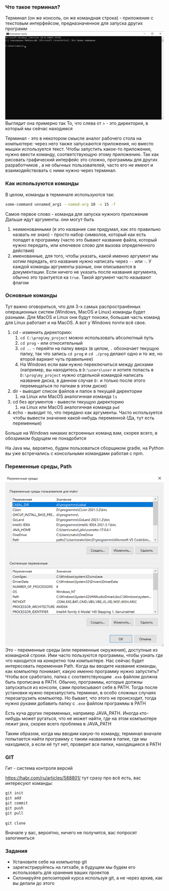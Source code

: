 ### Что такое терминал?
Терминал (он же консоль, он же командная строка) - приложение с текстовым  интерфейсом, предназначенное для запуска других программ
![](attachments/Pasted%20image%2020231102180059.png)
Выглядит она примерно так
То, что слева от `>` - это директория, в который мы сейчас находимся

Терминал - это в некотором смысле аналог рабочего стола на компьютере: через него также запускаются приложения, но вместо мышки используется текст. Чтобы запустить какое-то приложение, нужно ввести команду, соответствующую этому приложению.
Так как рисовать графический интерфейс это сложно, программы для других разработчиков , а не обычных пользователей, часто его не имеют и взаимодействовать с ними нужно через терминал.

### Как используются команды
В целом, команды в терминале используются так:
```bash
some-command unnamed_arg1 --named-arg 10 -v 15 -f
```
Самое первое слово - команда для запуска нужного приложения
Дальше идут аргументы. они могут быть
1) неименованными (я это название сам придумал, как это правильно назвать не знаю) - просто набор символов, который как есть попадет в программу (часто это бывают название файла, который нужно передать, или ключевое слово для вызова определенного действия)
2) именованные, для того, чтобы указать, какой именно аргумент мы хотим передать, его название нужно написать через `--` или `-`. У каждой команды аргументы разные, они описываются в документации. Если ничего не указать после названия аргумента, обычно это трактуется ка `true`. Такой аргумент часто называют флагом

### Основные команды
Тут важно оговориться, что для 3-х самых распространённых операционных систем (Windows, MacOS и Linux) команды будет разными. Для MacOS и Linux они будут похожи, большая часть команд для Linux работает и на MacOS. А вот у Windows почти всё свое.

1) cd - изменить директорию:
	1) `cd C:\prog\my_project` можно использовать абсолютный путь
	2) `cd prog` - или относительный
	3) `cd ..` - перейти на папку вверх (в целом, `.` обозначает текущую папку, так что запись `cd prog` и `cd ./prog` делают одно и то же, но второй вариант чуть правильнее)
	4) На Windows если вам нужно переключиться между дисками (например, вы находитесь в `D:\users\user` и хотите попасть в `D:\prog\my_project` нужно отдельной командой написать название диска, в данном случае `D:` и только после этого перемещаться по папкам в этом диске)
2) dir - выводит список файлов и папок в текущей директории
	1) на Linux или MacOS аналогичная команда `ls`
3) cd без аргументов - вывести текущую директорию
	1) на Linux или MacOS аналогичная команда `pwd`
4) echo - выводит то, что передано как аргументы. Часто используется чтобы вывести значение какой-нибудь переменной (Да, тут есть переменные)

Больше на Windows никаких встроенных команд вам, скорее всего, в обозримом будущем не понадобится

На Java мы, вероятно, будем пользоваться сборщиком gradle, на Python вы уже встречались с консольными командами работая с npm. 

### Переменные среды, Path
![](attachments/Pasted%20image%2020231103105534.png)
Это - переменные среды (или переменные окружения), доступные из командной строки. Ими часто пользуются программы, чтобы узнать где что находится на конкретно 
том компьютере. Нас сейчас будет интересовать переменная Path.
Когда вы вводите название команды, как компьютер понимает, какую именно программу нужно запустить? Чтобы все сработало, папка с соответствующим `.exe` файлом должна быть прописана в PATH. Обычно, программы, которые должны запускаться из консоли, сами прописывают себя в PATH. Тогда после установки нужно перезапустить терминал, в особо сложных случаях перезагрузить компьютер. Но бывает, что этого не происходит, тогда нужно руками добавить папку с `.exe` файлом программы в PATH

Есть куча других переменных, например JAVA_PATH. Иногда кто-нибудь может ругаться, что не может найти, где на этом компьютере лежит java, скорее всего проблема в JAVA_PATH

Таким образом, когда мы вводим какую-то команду, терминал вначале попытается найти программу с таким названием в папке, где мы находимся, а если её тут нет, проверит все папки, находящиеся в PATH

### GIT

Гит - система контроля версий

https://habr.com/ru/articles/588801/
тут сразу про всё есть, вас интересуют команды: 
```
git init
git add
git commit
git push
git pull

git clone
```
Вначале у вас, вероятно, ничего не получится, вас попросят залогиниться


### Задания
- Установите себе на компьютер git
- зарегистрируйтесь на гитхабе, в будущем мы будем его использовать для хранения ваших проектов
- Склонируйте репозиторий курса используя git, а не через архив, как вы делали до этого